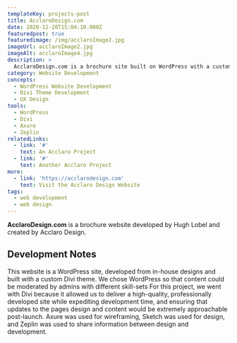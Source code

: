```yaml
---
templateKey: projects-post
title: AcclaroDesign.com
date: 2020-12-20T15:04:10.000Z
featuredpost: true
featuredimage: /img/acclaroImage2.jpg
imageUrl: acclaroImage2.jpg
imageAlt: acclaroImage4.jpg
description: >
  AcclaroDesign.com is a brochure site built on WordPress with a custom Divi theme.
category: Website Development
concepts:
  - WordPress Website Development
  - Divi Theme Development
  - UX Design
tools:
  - WordPress
  - Divi
  - Axure
  - Zeplin
relatedLinks:
  - link: '#'
    text: An Acclaro Project
  - link: '#'
    text: Another Acclaro Project
more:
  - link: 'https://acclarodesign.com'
    text: Visit the Acclaro Design Website
tags:
  - web development
  - web design 
---
```

**AcclaroDesign.com** is a brochure website developed by Hugh Lobel and created by Acclaro Design.

## Development Notes
This website is a WordPress site, developed from in-house designs and built with a custom Divi theme. We chose WordPress so that content could be moderated by admins with different skill-sets For this project, we went with Divi because it allowed us to deliver a high-quality, professionally developed site while expediting development time, and ensuring that updates to the pages design and content would be extremely approachable post-launch. Axure was used for wireframing, Sketch was used for design, and Zeplin was used to share information between design and development.
